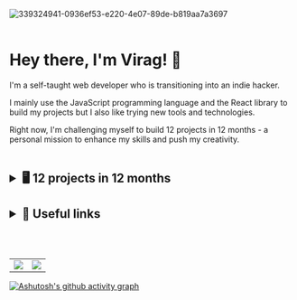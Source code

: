 ![339324941-0936ef53-e220-4e07-89de-b819aa7a3697](https://github.com/user-attachments/assets/a0e321db-1d4a-4c4c-a634-94fc9692de10)
<br>
<br>
# Hey there, I'm Virag! 👋

I'm a self-taught web developer who is transitioning into an indie hacker.

I mainly use the JavaScript programming language and the React library to build my projects but I also like trying new tools and technologies.

Right now, I'm challenging myself to build 12 projects in 12 months - a personal mission to enhance my skills and push my creativity.
<br>
<br>
<h2><details>
 <summary>🖥 12 projects in 12 months</summary><br>

 - January: [FrontEndCheats](https://frontendcheats.netlify.app/)
   
</details></h2>

<h2><details>
 <summary>📌 Useful links</summary>

 - Prepare for front-end interviews: [GreatFrontEnd](https://www.greatfrontend.com?fpr=virag48)
 
 - Practice your front-end coding skills: [iCodeThis](https://iCodeThis.com/?ref=virag)
</details></h2>
<br>
<br>
<div><table><tr><td width="50%"><img src="https://github-readme-stats.vercel.app/api?username=virag-ky&show_icons=true&theme=catppuccin_mocha"></td><td width="50%"><img src="https://github-readme-streak-stats-eight.vercel.app/?user=virag-ky&hide_border=false&ring=94e2d5&sideNums=cdd6f4&stroke=fff&background=1e1e2e&sideLabels=c19eeb&dates=94e2d5&fire=c19eeb&currStreakLabel=c19eeb&currStreakNum=cdd6f4&date_format=M%20j%5B%2C%20Y%5D"></td></tr></table></div>


[![Ashutosh's github activity graph](https://github-readme-activity-graph.vercel.app/graph?username=virag-ky&bg_color=1e1e2e&color=94e2d5&line=c19eeb&point=94e2d5&area=true&hide_border=false)](https://github.com/ashutosh00710/github-readme-activity-graph)
